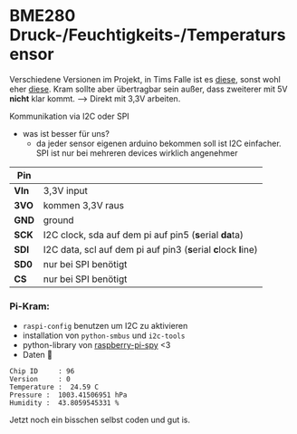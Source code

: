 # BME280 Druck-/Feuchtigkeits-/Temperatursensor

Verschiedene Versionen im Projekt, in Tims Falle ist es [diese](https://www.adafruit.com/product/2652), sonst wohl eher [diese](https://www.berrybase.de/sensoren-module/feuchtigkeit/gy-bme280-breakout-board-3in1-sensor-f-252-r-temperatur-luftfeuchtigkeit-und-luftdruck?c=92). Kram sollte aber übertragbar sein außer, dass zweiterer mit 5V **nicht** klar kommt. --> Direkt mit 3,3V arbeiten.

Kommunikation via I2C oder SPI
- was ist besser für uns?
  - da jeder sensor eigenen arduino bekommen soll ist I2C einfacher. SPI ist nur bei mehreren devices wirklich angenehmer

|    Pin| |
|---|---|  
|**VIn**| 3,3V input|
|**3VO**| kommen 3,3V raus|
|**GND**| ground|
|**SCK**| I2C clock, sda auf dem pi auf pin5 (**s**erial **da**ta)|
|**SDI**| I2C data, scl auf dem pi auf pin3 (**s**erial **c**lock **l**ine)|
|**SD0**| nur bei SPI benötigt|
| **CS**| nur bei SPI benötigt|

### Pi-Kram:

- `raspi-config` benutzen um I2C zu aktivieren
- installation von `python-smbus` und `i2c-tools`
- python-library von [raspberry-pi-spy](https://www.raspberrypi-spy.co.uk/2016/07/using-bme280-i2c-temperature-pressure-sensor-in-python/) <3
- Daten 🙌
```
Chip ID     : 96
Version     : 0
Temperature :  24.59 C
Pressure :  1003.41506951 hPa
Humidity :  43.8059545331 %
```
Jetzt noch ein bisschen selbst coden und gut is.
